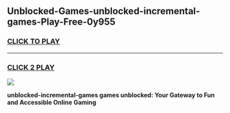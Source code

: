 
## Unblocked-Games-unblocked-incremental-games-Play-Free-0y955
<h3>
<a href="https://premium76.site?title=unblocked-incremental-games&ref=20A">CLICK TO PLAY</a></h3>
<hr>

<h3>
<a href="https://premium76.site?title=unblocked-incremental-games&ref=20A">CLICK 2 PLAY</a>
  
</h3>

<a href="https://premium76.site?title=unblocked-incremental-games&ref=20A"><img src="https://clearcache.store/games.png"></a>


**unblocked-incremental-games games unblocked: Your Gateway to Fun and Accessible Online Gaming**
